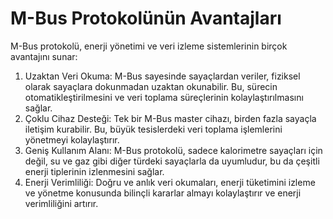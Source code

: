 # M-Bus Protokolünün Avantajları

M-Bus protokolü, enerji yönetimi ve veri izleme sistemlerinin birçok avantajını sunar:

1. Uzaktan Veri Okuma: M-Bus sayesinde sayaçlardan veriler, fiziksel olarak sayaçlara dokunmadan uzaktan okunabilir. Bu, sürecin otomatikleştirilmesini ve veri toplama süreçlerinin kolaylaştırılmasını sağlar.
2. Çoklu Cihaz Desteği: Tek bir M-Bus master cihazı, birden fazla sayaçla iletişim kurabilir. Bu, büyük tesislerdeki veri toplama işlemlerini yönetmeyi kolaylaştırır.
3. Geniş Kullanım Alanı: M-Bus protokolü, sadece kalorimetre sayaçları için değil, su ve gaz gibi diğer türdeki sayaçlarla da uyumludur, bu da çeşitli enerji tiplerinin izlenmesini sağlar.
4. Enerji Verimliliği: Doğru ve anlık veri okumaları, enerji tüketimini izleme ve yönetme konusunda bilinçli kararlar almayı kolaylaştırır ve enerji verimliliğini artırır.
